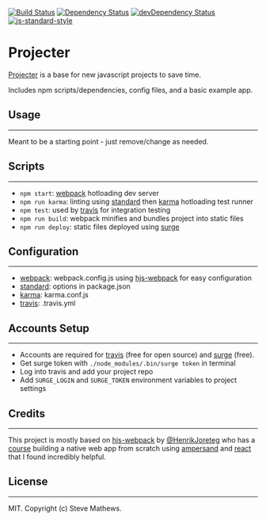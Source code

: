 [![Build Status](https://travis-ci.org/stevenmathews/projecter.svg?branch=master)](https://travis-ci.org/stevenmathews/projecter)
[![Dependency Status](https://david-dm.org/stevenmathews/projecter.svg)](https://david-dm.org/stevenmathews/projecter)
[![devDependency Status](https://david-dm.org/stevenmathews/projecter/dev-status.svg)](https://david-dm.org/stevenmathews/projecter#info=devDependencies)
[![js-standard-style](https://img.shields.io/badge/code%20style-standard-brightgreen.svg?style=flat)](https://github.com/feross/standard)

# Projecter

[Projecter](http://projecter.surge.sh/) is a base for new javascript projects to save time.

Includes npm scripts/dependencies, config files, and a basic example app.

## Usage
---
Meant to be a starting point - just remove/change as needed.

## Scripts
---
- `npm start`: [webpack](http://webpack.github.io/docs/webpack-dev-server.html) hotloading dev server 
- `npm run karma`: linting using [standard](https://github.com/feross/standard) then [karma](https://karma-runner.github.io/0.13/index.html) hotloading test runner 
- `npm test`: used by [travis](https://travis-ci.org/) for integration testing
- `npm run build`: webpack minifies and bundles project into static files
- `npm run deploy`: static files deployed using [surge](https://surge.sh/)

## Configuration
---
- [webpack](http://webpack.github.io/docs/configuration.html): webpack.config.js using [hjs-webpack](https://github.com/HenrikJoreteg/hjs-webpack) for easy configuration
- [standard](https://github.com/feross/standard): options in package.json
- [karma](https://karma-runner.github.io/0.13/config/configuration-file.html): karma.conf.js
- [travis](http://docs.travis-ci.com/user/customizing-the-build/): .travis.yml

## Accounts Setup
---
- Accounts are required for [travis](https://travis-ci.org/) (free for open source) and [surge](https://surge.sh/) (free).
- Get surge token with `./node_modules/.bin/surge token` in terminal
- Log into travis and add your project repo
- Add `SURGE_LOGIN` and `SURGE_TOKEN` environment variables to project settings

## Credits
---
This project is mostly based on [hjs-webpack](https://github.com/HenrikJoreteg/hjs-webpack) by [@HenrikJoreteg](http://twitter.com/henrikjoreteg) who has a [course](http://learn.humanjavascript.com) building a native web app from scratch using [ampersand](http://ampersandjs.com/) and [react](https://facebook.github.io/react/) that I found incredibly helpful.

## License
---
MIT. Copyright (c) Steve Mathews.